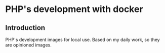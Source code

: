 # PHP's development with docker

## Introduction

PHP's development images for local use. Based on my daily work, so they are opinioned images.